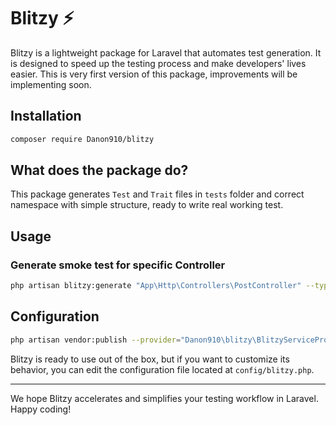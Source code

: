 # Blitzy ⚡

Blitzy is a lightweight package for Laravel that automates test generation. It is designed to speed up the testing process and make developers' lives easier. This is very first version of this package, improvements will be implementing soon.

## Installation
```bash
composer require Danon910/blitzy
```

## What does the package do?
This package generates `Test` and `Trait` files in `tests` folder and correct namespace with simple structure, ready to write real working test. 

## Usage
### Generate smoke test for specific Controller
```bash
php artisan blitzy:generate "App\Http\Controllers\PostController" --type=smoke
```

## Configuration
```bash
php artisan vendor:publish --provider="Danon910\blitzy\BlitzyServiceProvider"
```
Blitzy is ready to use out of the box, but if you want to customize its behavior, you can edit the configuration file located at `config/blitzy.php`.

---

We hope Blitzy accelerates and simplifies your testing workflow in Laravel. Happy coding!
